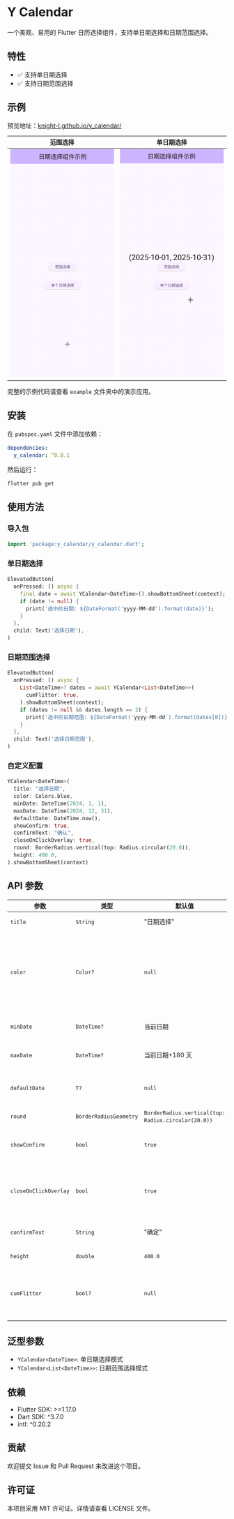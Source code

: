 # Y Calendar

一个美观、易用的 Flutter 日历选择组件，支持单日期选择和日期范围选择。

## 特性

- ✅ 支持单日期选择
- ✅ 支持日期范围选择

## 示例

预览地址：[knight-l.github.io/y_calendar/](https://knight-l.github.io/y_calendar/ "https://knight-l.github.io/y_calendar/")

|         范围选择         |         单日期选择         |
| :----------------------: | :------------------------: |
| ![范围选择](./demo1.gif) | ![单日期选择](./demo2.gif) |

完整的示例代码请查看 `example` 文件夹中的演示应用。

## 安装

在 `pubspec.yaml` 文件中添加依赖：

```yaml
dependencies:
  y_calendar: ^0.0.1
```

然后运行：

```bash
flutter pub get
```

## 使用方法

### 导入包

```dart
import 'package:y_calendar/y_calendar.dart';
```

### 单日期选择

```dart
ElevatedButton(
  onPressed: () async {
    final date = await YCalendar<DateTime>().showBottomSheet(context);
    if (date != null) {
      print('选中的日期: ${DateFormat('yyyy-MM-dd').format(date)}');
    }
  },
  child: Text('选择日期'),
)
```

### 日期范围选择

```dart
ElevatedButton(
  onPressed: () async {
    List<DateTime>? dates = await YCalendar<List<DateTime>>(
      cumFlitter: true,
    ).showBottomSheet(context);
    if (dates != null && dates.length == 2) {
      print('选中的日期范围: ${DateFormat('yyyy-MM-dd').format(dates[0])} - ${DateFormat('yyyy-MM-dd').format(dates[1])}');
    }
  },
  child: Text('选择日期范围'),
)
```

### 自定义配置

```dart
YCalendar<DateTime>(
  title: "选择日期",
  color: Colors.blue,
  minDate: DateTime(2024, 1, 1),
  maxDate: DateTime(2024, 12, 31),
  defaultDate: DateTime.now(),
  showConfirm: true,
  confirmText: "确认",
  closeOnClickOverlay: true,
  round: BorderRadius.vertical(top: Radius.circular(20.0)),
  height: 400.0,
).showBottomSheet(context)
```

## API 参数

| 参数                  | 类型                   | 默认值                                              | 描述                               |
| --------------------- | ---------------------- | --------------------------------------------------- | ---------------------------------- |
| `title`               | `String`               | "日期选择"                                          | 日历标题                           |
| `color`               | `Color?`               | `null`                                              | 主题颜色，影响按钮和选中日期的颜色 |
| `minDate`             | `DateTime?`            | 当前日期                                            | 最小可选日期                       |
| `maxDate`             | `DateTime?`            | 当前日期+180 天                                     | 最大可选日期                       |
| `defaultDate`         | `T?`                   | `null`                                              | 默认选中的日期                     |
| `round`               | `BorderRadiusGeometry` | `BorderRadius.vertical(top: Radius.circular(20.0))` | 弹窗圆角                           |
| `showConfirm`         | `bool`                 | `true`                                              | 是否显示确认按钮                   |
| `closeOnClickOverlay` | `bool`                 | `true`                                              | 是否允许点击遮罩层关闭             |
| `confirmText`         | `String`               | "确定"                                              | 确认按钮文字                       |
| `height`              | `double`               | `400.0`                                             | 日历高度                           |
| `cumFlitter`          | `bool?`                | `null`                                              | 是否启用自定义过滤功能             |

## 泛型参数

- `YCalendar<DateTime>`: 单日期选择模式
- `YCalendar<List<DateTime>>`: 日期范围选择模式

## 依赖

- Flutter SDK: >=1.17.0
- Dart SDK: ^3.7.0
- intl: ^0.20.2

## 贡献

欢迎提交 Issue 和 Pull Request 来改进这个项目。

## 许可证

本项目采用 MIT 许可证。详情请查看 LICENSE 文件。
